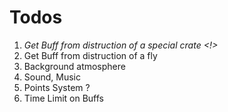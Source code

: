 # Todos

1. _Get Buff from distruction of a special crate <!>_
1. Get Buff from distruction of a fly
1. Background atmosphere
1. Sound, Music
1. Points System ?
1. Time Limit on Buffs
